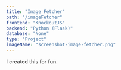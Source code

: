 ```yaml
---
title: "Image Fetcher"
path: "/imageFetcher"
frontend: "KnockoutJS"
backend: "Python (Flask)"
database: "None"
type: "Project"
imageName: "screenshot-image-fetcher.png"
---
```


I created this for fun.
